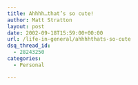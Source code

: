 ```yaml
---
title: Ahhhh…that’s so cute!
author: Matt Stratton
layout: post
date: 2002-09-18T15:59:00+00:00
url: /life-in-general/ahhhhthats-so-cute
dsq_thread_id:
  - 28243250
categories:
  - Personal

---
```

